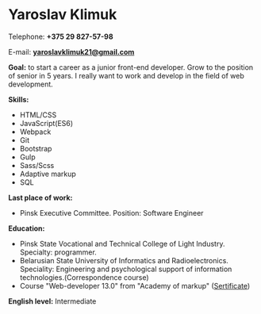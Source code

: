 # Yaroslav Klimuk 

Telephone: **+375 29 827-57-98**

E-mail: **yaroslavklimuk21@gmail.com**

**Goal:** to start a career as a junior front-end developer. Grow to the position of senior in 5 years.
I really want to work and develop in the field of web development.

**Skills:**

  * HTML/CSS
  * JavaScript(ES6)
  * Webpack
  * Git
  * Bootstrap
  * Gulp
  * Sass/Scss
  * Adaptive markup
  * SQL
  
**Last place of work:**
  * Pinsk Executive Committee. Position: Software Engineer
  
**Education:**
  * Pinsk State Vocational and Technical College of Light Industry. Specialty: programmer.
  * Belarusian State University of Informatics and Radioelectronics. 
    Speciality: Engineering and psychological support of information technologies.(Сorrespondence course)
  * Course "Web-developer 13.0" from "Academy of markup" ([Sertificate](https://yadi.sk/i/76Rdknrg3WyP2G))
  
**English level:** Intermediate
